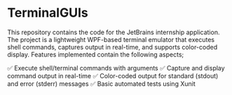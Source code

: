 # TerminalGUIs
This repository contains the code for the JetBrains internship application. The project is a lightweight WPF-based terminal emulator that executes shell commands, captures output in real-time, and supports color-coded display. Features implemented contain the following aspects;

✅ Execute shell/terminal commands with arguments
✅ Capture and display command output in real-time
✅ Color-coded output for standard (stdout) and error (stderr) messages
✅ Basic automated tests using Xunit
